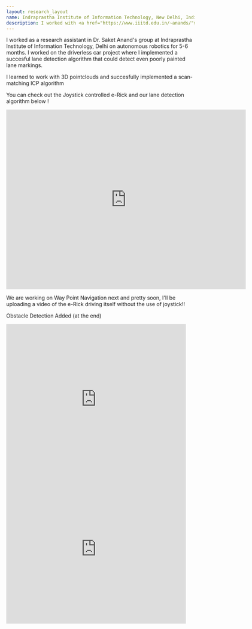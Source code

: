 ```yaml
---
layout: research_layout
name: Indraprastha Institute of Information Technology, New Delhi, India
description: I worked with <a href="https://www.iiitd.edu.in/~anands/">Dr. Saket Anand</a> in the field of autonomous robotics and computer vision from December 2015 till June 2016.
---
```



I worked as a research assistant in Dr. Saket Anand's group at Indraprastha Institute of Information Technology, Delhi on autonomous robotics for 5-6 months. I worked on the driverless car project where I implemented a succesful lane detection algorithm that could detect even poorly painted lane markings.

I learned to work with 3D pointclouds and succesfully implemented a scan-matching ICP algorithm 

You can check out the Joystick controlled e-Rick and our lane detection algorithm below !

<iframe src="https://drive.google.com/file/d/0B6liApN8RVRnUjA2RnNFU05vY2M/preview" width="640" height="480" frameborder="0" allowfullscreen></iframe>


We are working on Way Point Navigation next and pretty soon, I'll be uploading a video of the e-Rick driving itself without the use of joystick!!

Obstacle Detection Added (at the end)

<iframe width="480" height="400" src="https://www.youtube.com/embed/F5CKw9IoydE" frameborder="0" allowfullscreen></iframe>

<iframe width="480" height="400" src="https://www.youtube.com/embed/F5CKw9IoydE" frameborder="0" allowfullscreen></iframe>

